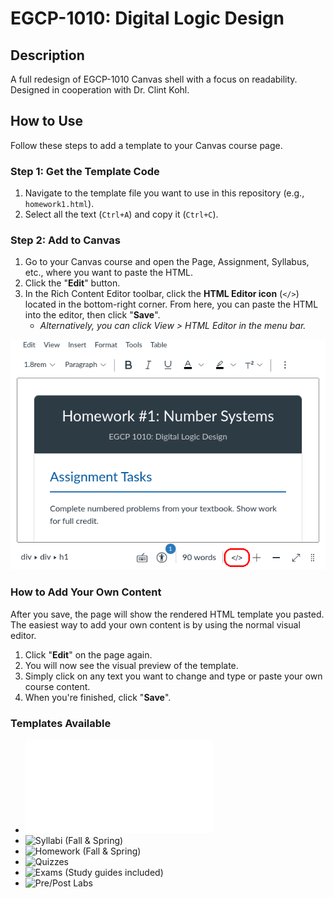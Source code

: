 # EGCP-1010: Digital Logic Design
## Description
A full redesign of EGCP-1010 Canvas shell with a focus on readability. Designed in cooperation with Dr. Clint Kohl.

## How to Use

Follow these steps to add a template to your Canvas course page.

### Step 1: Get the Template Code
1. Navigate to the template file you want to use in this repository (e.g., `homework1.html`).
2. Select all the text (`Ctrl+A`) and copy it (`Ctrl+C`).

### Step 2: Add to Canvas

1. Go to your Canvas course and open the Page, Assignment, Syllabus, etc., where you want to paste the HTML.
2. Click the "**Edit**" button.
3. In the Rich Content Editor toolbar, click the **HTML Editor icon** (`</>`) located in the bottom-right corner. From here, you can paste the HTML into the editor, then click "**Save**".
    - *Alternatively, you can click View > HTML Editor in the menu bar.*

![Emphasized HTML editor button](docs/how-to-edit-html.png)

### How to Add Your Own Content

After you save, the page will show the rendered HTML template you pasted. The easiest way to add your own content is by using the normal visual editor.

1. Click "**Edit**" on the page again.
2. You will now see the visual preview of the template.
3. Simply click on any text you want to change and type or paste your own course content.
4. When you're finished, click "**Save**".

### Templates Available

- ![Home Page](html/homepage/homepage.html)
- ![Syllabi *(Fall & Spring)*](html/syllabi/)
- ![Homework *(Fall & Spring)*](html/homework/)
- ![Quizzes](html/quizzes/)
- ![Exams *(Study guides included)*](html/exams/)
- ![Pre/Post Labs](html/labs/)
